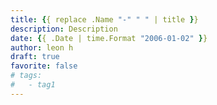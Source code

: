 ```yaml
---
title: {{ replace .Name "-" " " | title }}
description: Description
date: {{ .Date | time.Format "2006-01-02" }}
author: leon h
draft: true
favorite: false
# tags:
#   - tag1
---
```


<!--more-->
